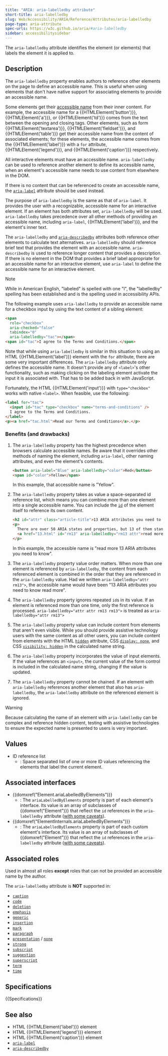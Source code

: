 ```yaml
---
title: "ARIA: aria-labelledby attribute"
short-title: aria-labelledby
slug: Web/Accessibility/ARIA/Reference/Attributes/aria-labelledby
page-type: aria-attribute
spec-urls: https://w3c.github.io/aria/#aria-labelledby
sidebar: accessibilitysidebar
---
```


The `aria-labelledby` attribute identifies the element (or elements) that labels the element it is applied to.

## Description

The `aria-labelledby` property enables authors to reference other elements on the page to define an accessible name. This is useful when using elements that don't have native support for associating elements to provide an accessible name.

Some elements get their [accessible name](https://w3c.github.io/accname/#dfn-accessible-name) from their inner content. For example, the accessible name for a {{HTMLElement('button')}}, {{HTMLElement('a')}}, or {{HTMLElement('td')}} comes from the text between the opening and closing tags. Other elements, such as form {{HTMLElement('textarea')}}, {{HTMLElement('fieldset')}}, and {{HTMLElement('table')}} get their accessible name from the content of associated elements; for these elements, the accessible name comes from the {{HTMLElement('label')}} with a `for` attribute, {{HTMLElement('legend')}}, and {{HTMLElement('caption')}} respectively.

All interactive elements must have an accessible name. `aria-labelledby` can be used to reference another element to define its accessible name, when an element's accessible name needs to use content from elsewhere in the DOM.

If there is no content that can be referenced to create an accessible name, the [`aria-label`](/en-US/docs/Web/Accessibility/ARIA/Reference/Attributes/aria-label) attribute should be used instead.

The purpose of `aria-labelledby` is the same as that of `aria-label`. It provides the user with a recognizable, accessible name for an interactive element. If an element has both attributes set, `aria-labelledby` will be used. `aria-labelledby` takes precedence over all other methods of providing an accessible name, including `aria-label`, {{HTMLElement('label')}}, and the element's inner text.

The `aria-labelledby` and [`aria-describedby`](/en-US/docs/Web/Accessibility/ARIA/Reference/Attributes/aria-describedby) attributes both reference other elements to calculate text alternatives. `aria-labelledby` should reference brief text that provides the element with an accessible name. `aria-describedby` is used to reference longer content that provides a description. If there is no element in the DOM that provides a brief label appropriate for an accessible name for an interactive element, use `aria-label` to define the accessible name for an interactive element.

> [!NOTE]
> While in American English, "labeled" is spelled with one "l", the "labelledby" spelling has been established and is the spelling used in accessibility APIs.

The following example uses `aria-labelledby` to provide an accessible name for a checkbox input by using the text content of a sibling element:

```html
<span
  role="checkbox"
  aria-checked="false"
  tabindex="0"
  aria-labelledby="tac"></span>
<span id="tac">I agree to the Terms and Conditions.</span>
```

Note that while using `aria-labelledby` is similar in this situation to using an HTML {{HTMLElement('label')}} element with the `for` attribute, there are some very important differences. The `aria-labelledby` attribute only defines the accessible name. It doesn't provide any of `<label>`'s other functionality, such as making clicking on the labeling element activate the input it is associated with. That has to be added back in with JavaScript.

Fortunately, the HTML {{HTMLElement('input')}} with `type="checkbox"` works with native `<label>`. When feasible, use the following:

```html
<label for="tac">
  <input id="tac" type="checkbox" name="terms-and-conditions" />
  I agree to the Terms and Conditions.
</label>
<p><a href="tac.html">Read our Terms and Conditions</a>.</p>
```

### Benefits (and drawbacks)

1. The `aria-labelledby` property has the highest precedence when browsers calculate accessible names. Be aware that it overrides other methods of naming the element, including `aria-label`, other naming attributes, and even the element's contents.

   ```html
   <button aria-label="Blue" aria-labelledby="color">Red</button>
   <span id="color">Yellow</span>
   ```

   In this example, that accessible name is "Yellow".

2. The `aria-labelledby` property takes as value a space-separated id reference list, which means you can combine more than one element into a single accessible name. You can include the [`id`](/en-US/docs/Web/HTML/Reference/Global_attributes/id) of the element itself to reference its own content.

   ```html
   <h2 id="attr" class="article-title">13 ARIA attributes you need to know</h2>
   <p>
     There are over 50 ARIA states and properties, but 13 of them stand out…
     <a href="13.html" id="rm13" aria-labelledby="rm13 attr">read more</a>
   </p>
   ```

   In this example, the accessible name is "read more 13 ARIA attributes you need to know".

3. The `aria-labelledby` property value order matters. When more than one element is referenced by `aria-labelledby`, the content from each referenced element is combined in the order that they are referenced in the `aria-labelledby` value. Had we written `aria-labelledby="attr rm13">`, the accessible name would have been "13 ARIA attributes you need to know read more".

4. The `aria-labelledby` property ignores repeated `id`s in its value. If an element is referenced more than one time, only the first reference is processed. `aria-labelledby="attr attr rm13 rm13">` is treated as `aria-labelledby="attr rm13">`

5. The `aria-labelledby` property value can include content from elements that aren't even visible. While you should provide assistive technology users with the same content as all other users, you can include content from elements with the HTML [`hidden`](/en-US/docs/Web/HTML/Reference/Global_attributes/hidden) attribute, CSS [`display: none`](/en-US/docs/Web/CSS/display), and CSS [`visibility: hidden`](/en-US/docs/Web/CSS/visibility) in the calculated name string.

6. The `aria-labelledby` property incorporates the value of input elements. If the value references an `<input>`, the current value of the form control is included in the calculated name string, changing if the value is updated.

7. The `aria-labelledby` property cannot be chained. If an element with `aria-labelledby` references another element that also has `aria-labelledby`, the `aria-labelledby` attribute on the referenced element is ignored.

> [!WARNING]
> Because calculating the name of an element with `aria-labelledby` can be complex and reference hidden content, testing with assistive technologies to ensure the expected name is presented to users is very important.

## Values

- ID reference list
  - : Space separated list of one or more ID values referencing the elements that label the current element.

## Associated interfaces

- {{domxref("Element.ariaLabelledByElements")}}
  - : The `ariaLabelledByElements` property is part of each element's interface.
    Its value is an array of subclasses of {{domxref("Element")}} that reflect the `id` references in the `aria-labelledby` attribute ([with some caveats](/en-US/docs/Web/API/Document_Object_Model/Reflected_attributes#reflected_element_references)).
- {{domxref("ElementInternals.ariaLabelledByElements")}}
  - : The `ariaLabelledByElements` property is part of each custom element's interface.
    Its value is an array of subclasses of {{domxref("Element")}} that reflect the `id` references in the `aria-labelledby` attribute ([with some caveats](/en-US/docs/Web/API/Document_Object_Model/Reflected_attributes#reflected_element_references)).

## Associated roles

Used in almost all roles **except** roles that can not be provided an accessible name by the author.

The `aria-labelledby` attribute is **NOT** supported in:

- [`caption`](/en-US/docs/Web/Accessibility/ARIA/Reference/Roles/structural_roles)
- [`code`](/en-US/docs/Web/Accessibility/ARIA/Reference/Roles/structural_roles)
- [`deletion`](/en-US/docs/Web/Accessibility/ARIA/Reference/Roles/structural_roles)
- [`emphasis`](/en-US/docs/Web/Accessibility/ARIA/Reference/Roles/structural_roles)
- [`generic`](/en-US/docs/Web/Accessibility/ARIA/Reference/Roles/generic_role)
- [`insertion`](/en-US/docs/Web/Accessibility/ARIA/Reference/Roles/structural_roles)
- [`mark`](/en-US/docs/Web/Accessibility/ARIA/Reference/Roles/mark_role)
- [`paragraph`](/en-US/docs/Web/Accessibility/ARIA/Reference/Roles/structural_roles)
- [`presentation`](/en-US/docs/Web/Accessibility/ARIA/Reference/Roles/presentation_role) / [`none`](/en-US/docs/Web/Accessibility/ARIA/Reference/Roles/none_role)
- [`strong`](/en-US/docs/Web/Accessibility/ARIA/Reference/Roles/structural_roles)
- [`subscript`](/en-US/docs/Web/Accessibility/ARIA/Reference/Roles/structural_roles)
- [`suggestion`](/en-US/docs/Web/Accessibility/ARIA/Reference/Roles/suggestion_role)
- [`superscript`](/en-US/docs/Web/Accessibility/ARIA/Reference/Roles/structural_roles)
- [`term`](/en-US/docs/Web/Accessibility/ARIA/Reference/Roles/term_role)
- [`time`](/en-US/docs/Web/Accessibility/ARIA/Reference/Roles/structural_roles)

## Specifications

{{Specifications}}

## See also

- HTML {{HTMLElement('label')}} element
- HTML {{HTMLElement('legend')}} element
- HTML {{HTMLElement('caption')}} element
- [`aria-label`](/en-US/docs/Web/Accessibility/ARIA/Reference/Attributes/aria-label)
- [`aria-describedby`](/en-US/docs/Web/Accessibility/ARIA/Reference/Attributes/aria-describedby)

